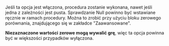 Jeśli ta opcja jest włączona, procedura zostanie wykonana, nawet jeśli jedna z zależności jest pusta.
Sprawdzanie Null powinno być wstawiane ręcznie w ramach procedury. Można to zrobić przy użyciu bloku zerowego porównania, znajdującego się w zakładce "Zaawansowane".

**Niezaznaczone wartości zerowe mogą wywalić grę**, więc ta opcja powinna być w większości przypadków wyłączona.